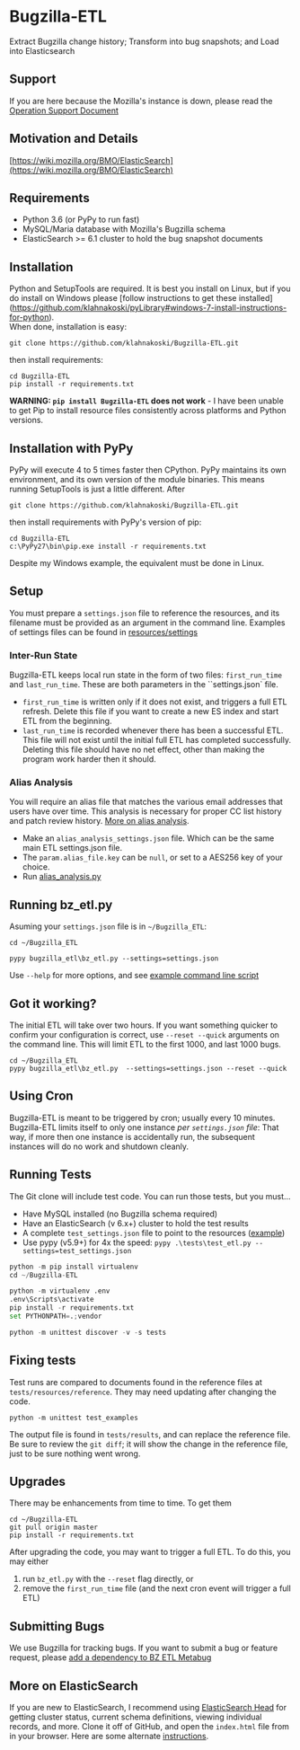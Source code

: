 
# Bugzilla-ETL

Extract Bugzilla change history; Transform into bug snapshots; and Load into Elasticsearch  


## Support

If you are here because the Mozilla's instance is down, please read the [Operation Support Document](docs/Operations%20Support.md)


## Motivation and Details

[https://wiki.mozilla.org/BMO/ElasticSearch](https://wiki.mozilla.org/BMO/ElasticSearch)

## Requirements

  * Python 3.6 (or PyPy to run fast)
  * MySQL/Maria database with Mozilla's Bugzilla schema 
  * ElasticSearch >= 6.1 cluster to hold the bug snapshot documents

## Installation

Python and SetupTools are required.  It is best you install on Linux, but if 
you do install on Windows please [follow instructions to get these installed]
(https://github.com/klahnakoski/pyLibrary#windows-7-install-instructions-for-python).  
When done, installation is easy:

    git clone https://github.com/klahnakoski/Bugzilla-ETL.git

then install requirements:

    cd Bugzilla-ETL
    pip install -r requirements.txt

**WARNING: `pip install Bugzilla-ETL` does not work** - I have been unable 
to get Pip to install resource files consistently across platforms and Python 
versions.

## Installation with PyPy

PyPy will execute 4 to 5 times faster then CPython.  PyPy maintains its own 
environment, and its own version of the module binaries.  This means running 
SetupTools is just a little different.  After

    git clone https://github.com/klahnakoski/Bugzilla-ETL.git

then install requirements with PyPy's version of pip:

    cd Bugzilla-ETL
    c:\PyPy27\bin\pip.exe install -r requirements.txt

Despite my Windows example, the equivalent must be done in Linux.

## Setup

You must prepare a `settings.json` file to reference the resources,
and its filename must be provided as an argument in the command line.
Examples of settings files can be found in [resources/settings](resources/settings)

### Inter-Run State

Bugzilla-ETL keeps local run state in the form of two files:
`first_run_time` and `last_run_time`.  These are both parameters
in the ``settings.json` file.

  * `first_run_time` is written only if it does not exist, and triggers a 
    full ETL refresh.  Delete this file if you want to create a new ES index 
    and start ETL from the beginning.
  * `last_run_time` is recorded whenever there has been a successful ETL.  
    This file will not exist until the initial full ETL has completed 
    successfully.  Deleting this file should have no net effect, other than 
    making the program work harder then it should.

### Alias Analysis

You will require an alias file that matches the various email addresses that 
users have over time.  This analysis is necessary for proper CC list history 
and patch review history.  [More on alias analysis](https://wiki.mozilla.org/BMO/ElasticSearch#Alias_Analysis).

  * Make an `alias_analysis_settings.json` file.  Which can be the same 
    main ETL settings.json file.
  * The `param.alias_file.key` can be `null`, or set to a AES256 key 
    of your choice.
  * Run [alias_analysis.py](https://github.com/klahnakoski/Bugzilla-ETL/blob/master/resources/scripts/alias_analysis.bat)


## Running bz_etl.py

Asuming your `settings.json` file is in `~/Bugzilla_ETL`:

    cd ~/Bugzilla_ETL

    pypy bugzilla_etl\bz_etl.py --settings=settings.json

Use `--help` for more options, and see [example command line script](resources/scripts/bz_etl.bat)

## Got it working?

The initial ETL will take over two hours.  If you want something
quicker to confirm your configuration is correct, use `--reset
--quick` arguments on the command line. This will limit ETL
to the first 1000, and last 1000 bugs.

    cd ~/Bugzilla_ETL
    pypy bugzilla_etl\bz_etl.py  --settings=settings.json --reset --quick

## Using Cron

Bugzilla-ETL is meant to be triggered by cron; usually every 10 minutes.
Bugzilla-ETL limits itself to only one instance *per `settings.json`
file*:  That way, if more then one instance is accidentally run, the
subsequent instances will do no work and shutdown cleanly.

## Running Tests

The Git clone will include test code. You can run those tests, but you must...

  * Have MySQL installed (no Bugzilla schema required)
  * Have an ElasticSearch (v 6.x+) cluster to hold the test results
  * A complete `test_settings.json` file to point to the resources ([example](./resources/settings/test_settings.json))
  * Use pypy (v5.9+) for 4x the speed: `pypy .\tests\test_etl.py --settings=test_settings.json`

```python
python -m pip install virtualenv
cd ~/Bugzilla-ETL

python -m virtualenv .env
.env\Scripts\activate
pip install -r requirements.txt
set PYTHONPATH=.;vendor

python -m unittest discover -v -s tests
```

## Fixing tests

Test runs are compared to documents found in the reference files at `tests/resources/reference`. They may need updating after changing the code.   

    python -m unittest test_examples 

The output file is found in `tests/results`, and can replace the reference file. Be sure to review the `git diff`; it will show the change in the reference file, just to be sure nothing went wrong.


## Upgrades

There may be enhancements from time to time.  To get them

    cd ~/Bugzilla-ETL
    git pull origin master
    pip install -r requirements.txt

After upgrading the code, you may want to trigger a full ETL.  To do this,
you may either

1.  run `bz_etl.py` with the `--reset` flag directly, or
2.  remove the `first_run_time` file (and the next cron event will trigger a full ETL)

## Submitting Bugs

We use Bugzilla for tracking bugs.  If you want to submit a bug or feature
request, please [add a dependency to BZ ETL Metabug](https://bugzilla.mozilla.org/showdependencytree.cgi?id=959670&hide_resolved=0)


## More on ElasticSearch

If you are new to ElasticSearch, I recommend using [ElasticSearch Head](https://github.com/mobz/elasticsearch-head)
for getting cluster status, current schema definitions, viewing individual
records, and more.  Clone it off of GitHub, and open the `index.html` file
from in your browser.  Here are some alternate [instructions](http://mobz.github.io/elasticsearch-head/).
